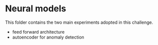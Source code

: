 # Neural models
This folder contains the two main experiments adopted in this challenge.
- feed forward architecture
- autoencoder for anomaly detection
